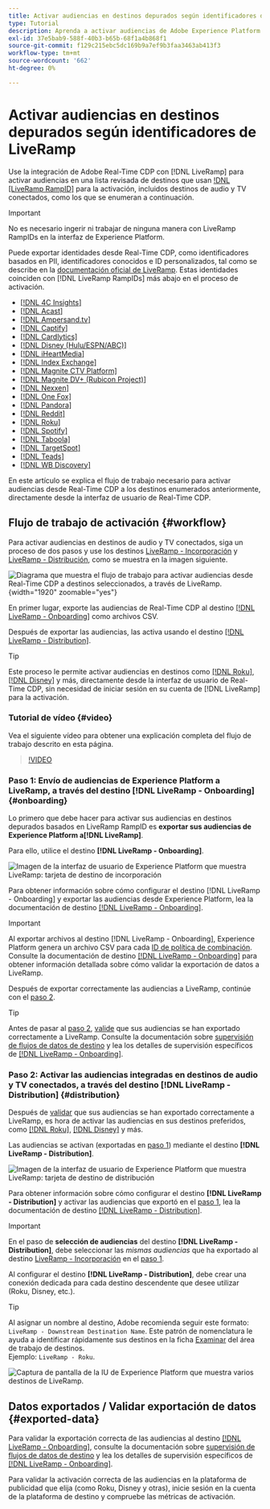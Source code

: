 ```yaml
---
title: Activar audiencias en destinos depurados según identificadores de LiveRamp
type: Tutorial
description: Aprenda a activar audiencias de Adobe Experience Platform en destinos de audio y TV conectados, y otras integraciones mediante LiveRamp RampID.
exl-id: 37e5bab9-588f-40b3-b65b-68f1a4b868f1
source-git-commit: f129c215ebc5dc169b9a7ef9b3faa3463ab413f3
workflow-type: tm+mt
source-wordcount: '662'
ht-degree: 0%

---
```


# Activar audiencias en destinos depurados según identificadores de LiveRamp

Use la integración de Adobe Real-Time CDP con [!DNL LiveRamp] para activar audiencias en una lista revisada de destinos que usan [!DNL [LiveRamp RampID]](https://docs.liveramp.com/connect/en/interpreting-rampid,-liveramp-s-people-based-identifier.html) para la activación, incluidos destinos de audio y TV conectados, como los que se enumeran a continuación.

>[!IMPORTANT]
>
>No es necesario ingerir ni trabajar de ninguna manera con LiveRamp RampIDs en la interfaz de Experience Platform.
>
> Puede exportar identidades desde Real-Time CDP, como identificadores basados en PII, identificadores conocidos e ID personalizados, tal como se describe en la [documentación oficial de LiveRamp](https://docs.liveramp.com/connect/en/identity-and-identifier-terms-and-concepts.html#known-identifiers). Estas identidades coinciden con [!DNL LiveRamp RampIDs] más abajo en el proceso de activación.


* [[!DNL 4C Insights]](#insights)
* [[!DNL Acast]](#acast)
* [[!DNL Ampersand.tv]](#ampersand-tv)
* [[!DNL Captify]](#captify)
* [[!DNL Cardlytics]](#cardlytics)
* [[!DNL Disney (Hulu/ESPN/ABC)]](#disney)
* [[!DNL iHeartMedia]](#iheartmedia)
* [[!DNL Index Exchange]](#index-exchange)
* [[!DNL Magnite CTV Platform]](#magnite)
* [[!DNL Magnite DV+ (Rubicon Project)]](#magnite-dv)
* [[!DNL Nexxen]](#nexxen)
* [[!DNL One Fox]](#fox)
* [[!DNL Pandora]](#pandora)
* [[!DNL Reddit]](#reddit)
* [[!DNL Roku]](#roku)
* [[!DNL Spotify]](#spotify)
* [[!DNL Taboola]](#taboola)
* [[!DNL TargetSpot]](#targetspot)
* [[!DNL Teads]](#teads)
* [[!DNL WB Discovery]](#wb-discovery)

En este artículo se explica el flujo de trabajo necesario para activar audiencias desde Real-Time CDP a los destinos enumerados anteriormente, directamente desde la interfaz de usuario de Real-Time CDP.

## Flujo de trabajo de activación {#workflow}

Para activar audiencias en destinos de audio y TV conectados, siga un proceso de dos pasos y use los destinos [LiveRamp - Incorporación](../catalog/advertising/liveramp-onboarding.md) y [LiveRamp - Distribución](../catalog/advertising/liveramp-distribution.md), como se muestra en la imagen siguiente.

![Diagrama que muestra el flujo de trabajo para activar audiencias desde Real-Time CDP a destinos seleccionados, a través de LiveRamp.](../assets/ui/activate-curated-destinations-liveramp/workflow-diagram.png){width="1920" zoomable="yes"}

En primer lugar, exporte las audiencias de Real-Time CDP al destino [[!DNL LiveRamp - Onboarding]](../catalog/advertising/liveramp-onboarding.md) como archivos CSV.

Después de exportar las audiencias, las activa usando el destino [[!DNL LiveRamp - Distribution]](../catalog/advertising/liveramp-distribution.md).

>[!TIP]
>
>Este proceso le permite activar audiencias en destinos como [[!DNL Roku]](../catalog/advertising/liveramp-distribution.md#roku), [[!DNL Disney]](../catalog/advertising/liveramp-distribution.md#disney) y más, directamente desde la interfaz de usuario de Real-Time CDP, sin necesidad de iniciar sesión en su cuenta de [!DNL LiveRamp] para la activación.

### Tutorial de vídeo {#video}

Vea el siguiente vídeo para obtener una explicación completa del flujo de trabajo descrito en esta página.

>[!VIDEO](https://video.tv.adobe.com/v/3425367)

### Paso 1: Envío de audiencias de Experience Platform a LiveRamp, a través del destino [!DNL LiveRamp - Onboarding] {#onboarding}

Lo primero que debe hacer para activar sus audiencias en destinos depurados basados en LiveRamp RampID es **exportar sus audiencias de Experience Platform a[!DNL LiveRamp]**.

Para ello, utilice el destino **[!DNL LiveRamp - Onboarding]**.

![Imagen de la interfaz de usuario de Experience Platform que muestra LiveRamp: tarjeta de destino de incorporación](../assets/ui/activate-curated-destinations-liveramp/liveramp-onboarding-catalog.png)

Para obtener información sobre cómo configurar el destino [!DNL LiveRamp - Onboarding] y exportar las audiencias desde Experience Platform, lea la documentación de destino [[!DNL LiveRamp - Onboarding]](../catalog/advertising/liveramp-onboarding.md).

>[!IMPORTANT]
>
>Al exportar archivos al destino [!DNL LiveRamp - Onboarding], Experience Platform genera un archivo CSV para cada [ID de política de combinación](../../profile/merge-policies/overview.md). Consulte la documentación de destino [[!DNL LiveRamp - Onboarding]](../catalog/advertising/liveramp-onboarding.md) para obtener información detallada sobre cómo validar la exportación de datos a LiveRamp.


Después de exportar correctamente las audiencias a LiveRamp, continúe con el [paso 2](#distribution).

>[!TIP]
>
>Antes de pasar al [paso 2](#distribution), [valide](../catalog/advertising/liveramp-onboarding.md#exported-data) que sus audiencias se han exportado correctamente a LiveRamp. Consulte la documentación sobre [supervisión de flujos de datos de destino](../../dataflows/ui/monitor-destinations.md#dataflow-runs-for-batch-destinations) y lea los detalles de supervisión específicos de [[!DNL LiveRamp - Onboarding]](../catalog/advertising/liveramp-onboarding.md#exported-data).

### Paso 2: Activar las audiencias integradas en destinos de audio y TV conectados, a través del destino [!DNL LiveRamp - Distribution] {#distribution}

Después de [validar](../catalog/advertising/liveramp-onboarding.md#exported-data) que sus audiencias se han exportado correctamente a LiveRamp, es hora de activar las audiencias en sus destinos preferidos, como [[!DNL Roku]](../catalog/advertising/liveramp-distribution.md#roku), [[!DNL Disney]](../catalog/advertising/liveramp-distribution.md#disney) y más.

Las audiencias se activan (exportadas en [paso 1](#onboarding)) mediante el destino **[!DNL LiveRamp - Distribution]**.

![Imagen de la interfaz de usuario de Experience Platform que muestra LiveRamp: tarjeta de destino de distribución](../assets/ui/activate-curated-destinations-liveramp/liveramp-distribution-catalog.png)

Para obtener información sobre cómo configurar el destino **[!DNL LiveRamp - Distribution]** y activar las audiencias que exportó en el [paso 1](#onboarding), lea la documentación de destino [[!DNL LiveRamp - Distribution]](../catalog/advertising/liveramp-distribution.md).

>[!IMPORTANT]
>
>En el paso de **selección de audiencias** del destino **[!DNL LiveRamp - Distribution]**, debe seleccionar las *mismas audiencias* que ha exportado al destino [LiveRamp - Incorporación](../catalog/advertising/liveramp-onboarding.md) en el [paso 1](#onboarding).

Al configurar el destino **[!DNL LiveRamp - Distribution]**, debe crear una conexión dedicada para cada destino descendente que desee utilizar (Roku, Disney, etc.).

>[!TIP]
>
>Al asignar un nombre al destino, Adobe recomienda seguir este formato: `LiveRamp - Downstream Destination Name`. Este patrón de nomenclatura le ayuda a identificar rápidamente sus destinos en la ficha [Examinar](../ui/destinations-workspace.md#browse) del área de trabajo de destinos.
><br>
>Ejemplo: `LiveRamp - Roku`.

![Captura de pantalla de la IU de Experience Platform que muestra varios destinos de LiveRamp.](../assets/ui/activate-curated-destinations-liveramp/liveramp-naming.png)

## Datos exportados / Validar exportación de datos {#exported-data}

Para validar la exportación correcta de las audiencias al destino [[!DNL LiveRamp - Onboarding]](../catalog/advertising/liveramp-onboarding.md), consulte la documentación sobre [supervisión de flujos de datos de destino](../../dataflows/ui/monitor-destinations.md#dataflow-runs-for-batch-destinations) y lea los detalles de supervisión específicos de [[!DNL LiveRamp - Onboarding]](../catalog/advertising/liveramp-onboarding.md#exported-data).

Para validar la activación correcta de las audiencias en la plataforma de publicidad que elija (como Roku, Disney y otras), inicie sesión en la cuenta de la plataforma de destino y compruebe las métricas de activación.
